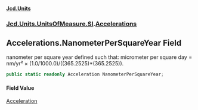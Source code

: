 #### [Jcd.Units](index 'index')
### [Jcd.Units.UnitsOfMeasure.SI](Jcd.Units.UnitsOfMeasure.SI 'Jcd.Units.UnitsOfMeasure.SI').[Accelerations](Accelerations 'Jcd.Units.UnitsOfMeasure.SI.Accelerations')

## Accelerations.NanometerPerSquareYear Field

nanometer per square year defined such that: micrometer per square day = nm/yr² ×
(1.0/1000.0)/((365.2525)*(365.2525)).

```csharp
public static readonly Acceleration NanometerPerSquareYear;
```

#### Field Value
[Acceleration](Acceleration 'Jcd.Units.UnitTypes.Acceleration')